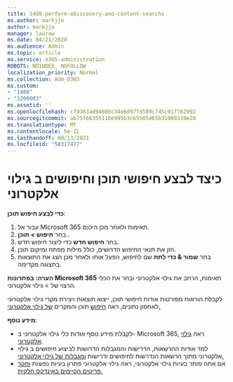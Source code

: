 ```yaml
---
title: 1488-perform-eDiscovery-and-content-searchs
ms.author: markjjo
author: markjjo
manager: lauraw
ms.date: 04/21/2020
ms.audience: Admin
ms.topic: article
ms.service: o365-administration
ROBOTS: NOINDEX, NOFOLLOW
localization_priority: Normal
ms.collection: Adm_O365
ms.custom:
- "1488"
- "3200003"
ms.assetid: ''
ms.openlocfilehash: cf9363ad94608c34e6d97fd589c745c91f762992
ms.sourcegitcommit: ab75f66355116e995b3cb5505465b31989339e28
ms.translationtype: MT
ms.contentlocale: he-IL
ms.lasthandoff: 08/13/2021
ms.locfileid: "58317477"
---
```

# <a name="how-to-perform-content-searches-and-ediscovery-searches"></a>כיצד לבצע חיפושי תוכן וחיפושים ב גילוי אלקטרוני

**כדי לבצע חיפוש תוכן**:

1. עבור אל Microsoft 365 תאימות ולאחר מכן היכנס.
2. בחר **חיפוש > תוכן .**
3. בחר **חיפוש חדש** כדי ליצור חיפוש חדש.
4. הזן את תנאי החיפוש הדרושים, כולל מילות מפתח ומיקום תוכן.
5. בחר **שמור & כדי לתת** שם לחיפוש, הפעל אותו ולאחר מכן הצג את התוצאות בתצוגה מקדימה.

**הערה:** **בפתרונות Microsoft 365** תאימות, הרחב את גילוי אלקטרוני ובחר את הכלי הרצוי של  >  גילוי אלקטרוני. 

לקבלת הוראות מפורטות אודות חיפושי תוכן, ייצוא תוצאות ויצירת מקרי גילוי אלקטרוני לאחסון נתונים, ראה [חיפוש](https://docs.microsoft.com/microsoft-365/compliance/content-search) תוכן והמקרים [של גילוי אלקטרוני.](https://docs.microsoft.com/microsoft-365/compliance/ediscovery-cases)

**מידע נוסף**:

- לקבלת מידע נוסף אודות כלי גילוי אלקטרוני ב- Microsoft 365, ראה [גילוי אלקטרוני](https://docs.microsoft.com/microsoft-365/compliance/ediscovery).
- למד אודות ההרשאות, הדרישות והמגבלות הדרושות לביצוע חיפושים ב גילוי אלקטרוני מתוך הרשאות הנדרשות לחיפושים ודרישות [ומגבלות של גילוי אלקטרוני.](https://docs.microsoft.com/microsoft-365/compliance/limits-for-content-search) [](https://docs.microsoft.com/microsoft-365/compliance/assign-ediscovery-permissions)
- אם אתה פותר בעיות גילוי אלקטרוני, ראה גילוי אלקטרוני פתרון בעיות נפוצות [וחקר](https://docs.microsoft.com/microsoft-365/compliance/ediscovery-troubleshooting-common-issues) [פריטים הקיימים באינדקס חלקית.](https://docs.microsoft.com/microsoft-365/compliance/investigating-partially-indexed-items-in-ediscovery)
